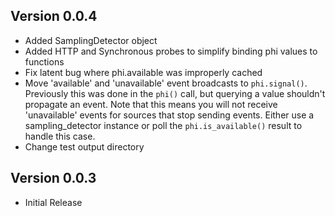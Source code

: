 ## Version 0.0.4

 * Added SamplingDetector object
 * Added HTTP and Synchronous probes to simplify binding phi values to functions
 * Fix latent bug where phi.available was improperly cached
 * Move 'available' and 'unavailable' event broadcasts to `phi.signal()`.  Previously this was done in the `phi()` call, but querying a value shouldn't propagate an event.  Note that this means you will not receive 'unavailable' events for sources that stop sending events.  Either use a sampling_detector instance or poll the `phi.is_available()` result to handle this case.
 * Change test output directory

## Version 0.0.3

 * Initial Release